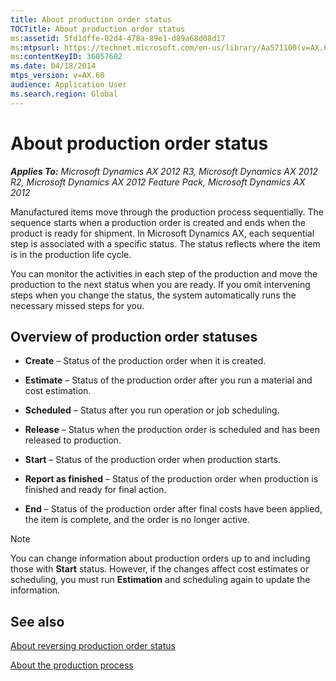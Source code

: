 ```yaml
---
title: About production order status
TOCTitle: About production order status
ms:assetid: 5fd1dffe-02d4-478a-89e1-d89a68d08d17
ms:mtpsurl: https://technet.microsoft.com/en-us/library/Aa571100(v=AX.60)
ms:contentKeyID: 36057602
ms.date: 04/18/2014
mtps_version: v=AX.60
audience: Application User
ms.search.region: Global
---
```


# About production order status 


_**Applies To:** Microsoft Dynamics AX 2012 R3, Microsoft Dynamics AX 2012 R2, Microsoft Dynamics AX 2012 Feature Pack, Microsoft Dynamics AX 2012_

Manufactured items move through the production process sequentially. The sequence starts when a production order is created and ends when the product is ready for shipment. In Microsoft Dynamics AX, each sequential step is associated with a specific status. The status reflects where the item is in the production life cycle.

You can monitor the activities in each step of the production and move the production to the next status when you are ready. If you omit intervening steps when you change the status, the system automatically runs the necessary missed steps for you.

## Overview of production order statuses

  - **Create** – Status of the production order when it is created.

  - **Estimate** – Status of the production order after you run a material and cost estimation.

  - **Scheduled** – Status after you run operation or job scheduling.

  - **Release** – Status when the production order is scheduled and has been released to production.

  - **Start** – Status of the production order when production starts.

  - **Report as finished** – Status of the production order when production is finished and ready for final action.

  - **End** – Status of the production order after final costs have been applied, the item is complete, and the order is no longer active.


> [!NOTE]
> <P>You can change information about production orders up to and including those with <STRONG>Start</STRONG> status. However, if the changes affect cost estimates or scheduling, you must run <STRONG>Estimation</STRONG> and scheduling again to update the information.</P>



## See also

[About reversing production order status](about-reversing-production-order-status.md)

[About the production process](about-the-production-process.md)

  



